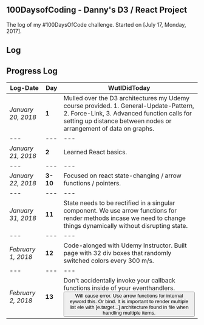## 100DaysofCoding - Danny's D3 / React Project

The log of my #100DaysOfCode challenge. Started on [July 17, Monday, 2017].

## Log

## Progress Log

Log-Date | Day | WutIDidToday
--- | --- | ---
*January 20, 2018* | **1** | Mulled over the D3 architectures my Udemy course provided. 1. General-Update-Pattern, 2. Force-Link, 3. Advanced function calls for setting up distance between nodes or arrangement of data on graphs. 
--- | --- | ---
*January 21, 2018* | **2** | Learned React basics.
--- | --- | ---
*January 22, 2018* | **3-10** | Focused on react state-changing / arrow functions / pointers.
--- | --- | ---
*January 31, 2018* | **11** | State needs to be rectified in a singular component. We use arrow functions for render methods incase we need to change things dynamically without disrupting state.
--- | --- | ---
*February 1, 2018* | **12** | Code-alonged with Udemy Instructor. Built page with 32 div boxes that randomly switched colors every 300 m/s.
--- | --- | ---
*February 2, 2018* | **13** | Don't accidentally invoke your callback functions inside of your eventhandlers. <button type="button" onClick={this.handleClick()}> Will cause error. Use arrow functions for internal eyword this. Or bind. It is important to render multiple list ele with [e.target...] architecture found in file when handling multiple items.